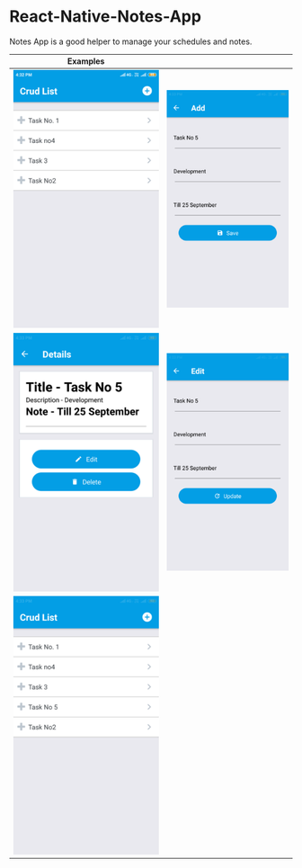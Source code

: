 # React-Native-Notes-App
Notes App is a good helper to manage your schedules and notes.

| Examples             |   |
:-------------------------:|:-------------------------:
![](https://github.com/LazyBruceWayne/React-Native-Notes-App/blob/master/1.png)  |  ![](https://github.com/LazyBruceWayne/React-Native-Notes-App/blob/master/2.png)
![](https://github.com/LazyBruceWayne/React-Native-Notes-App/blob/master/3.png)  |  ![](https://github.com/LazyBruceWayne/React-Native-Notes-App/blob/master/4.png)
![](https://github.com/LazyBruceWayne/React-Native-Notes-App/blob/master/5.png)  |  
